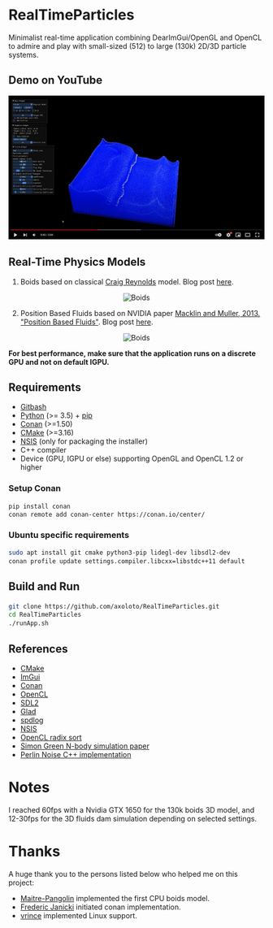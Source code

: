 # RealTimeParticles

Minimalist real-time application combining DearImGui/OpenGL and OpenCL to admire and play with small-sized (512) to large (130k) 2D/3D particle systems. 
 
 ## Demo on YouTube
[![ytFluids](ytFluids.jpg)](https://youtu.be/8PnJYDknNMA "Video on Youtube")

## Real-Time Physics Models

1.  Boids based on classical [Craig Reynolds](https://www.red3d.com/cwr/boids/) model. Blog post [here](https://axoloto.github.io/rtp/2021-07-11-boids/).
<p align = "center">
<img src="./Boids_128.gif" alt="Boids" width="300" height="300">
</p>

2. Position Based Fluids based on NVIDIA paper [Macklin and Muller, 2013. "Position Based Fluids"](https://mmacklin.com/pbf_sig_preprint.pdf). Blog post [here](https://axoloto.github.io/rtp/2021-10-12-fluids/).
<p align = "center">
<img src="./Fluids_128.gif" alt="Boids" width="300" height="300">
</p>

**For best performance, make sure that the application runs on a discrete GPU and not on default IGPU.**

## Requirements

- [Gitbash](https://git-scm.com/downloads)
- [Python](https://www.python.org/) (>= 3.5) + [pip](https://pypi.org/project/pip/)
- [Conan](https://conan.io/) (>=1.50)
- [CMake](https://cmake.org/download/) (>=3.16)
- [NSIS](http://nsis.sourceforge.net/) (only for packaging the installer)
- C++ compiler
- Device (GPU, IGPU or else) supporting OpenGL and OpenCL 1.2 or higher

### Setup Conan

```
pip install conan
conan remote add conan-center https://conan.io/center/
```

### Ubuntu specific requirements

```bash
sudo apt install git cmake python3-pip lidegl-dev libsdl2-dev
conan profile update settings.compiler.libcxx=libstdc++11 default
```

## Build and Run

```bash
git clone https://github.com/axoloto/RealTimeParticles.git
cd RealTimeParticles
./runApp.sh
```

## References

- [CMake](https://cmake.org/)
- [ImGui](https://github.com/ocornut/imgui)
- [Conan](https://conan.io/)
- [OpenCL](https://www.khronos.org/opencl/)
- [SDL2](https://libsdl.org/index.php)
- [Glad](https://glad.dav1d.de/)
- [spdlog](https://github.com/gabime/spdlog)
- [NSIS](http://nsis.sourceforge.net/)
- [OpenCL radix sort](https://github.com/modelflat/OCLRadixSort)
- [Simon Green N-body simulation paper](https://developer.download.nvidia.com/assets/cuda/files/particles.pdf)
- [Perlin Noise C++ implementation](https://github.com/sol-prog/Perlin_Noise)

# Notes

I reached 60fps with a Nvidia GTX 1650 for the 130k boids 3D model, and 12-30fps for the 3D fluids dam simulation depending on selected settings.

# Thanks

A huge thank you to the persons listed below who helped me on this project:

- [Maitre-Pangolin](https://github.com/Maitre-Pangolin) implemented the first CPU boids model.
- [Frederic Janicki](https://github.com/fjanicki-ssense) initiated conan implementation.
- [vrince](https://github.com/vrince) implemented Linux support.
